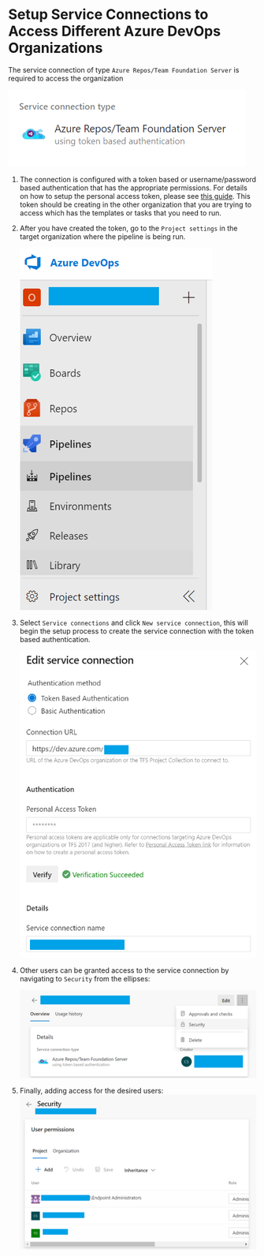 # Setup Service Connections to Access Different Azure DevOps Organizations

The service connection of type `Azure Repos/Team Foundation Server` is required to access the organization

![image.png](./assets/service-connection-type.png)

1. The connection is configured with a token based or username/password based authentication that has the appropriate permissions. For details on how to setup the personal access token, please see [this guide](./guide-to-creating-a-pat.md). This token should be creating in the other organization that you are trying to access which has the templates or tasks that you need to run.

2. After you have created the token, go to the `Project settings` in the target organization where the pipeline is being run.

    ![image.png](./assets/configure-access.png)

3. Select `Service connections` and click `New service connection`, this will begin the setup process to create the service connection with the token based authentication.

    ![image.png](./assets/permission-to-token.png)

4. Other users can be granted access to the service connection by navigating to `Security` from the ellipses:

    ![image.png](./assets/granting-access.png)

5. Finally, adding access for the desired users:
    ![image.png](./assets/adding-users.png)
